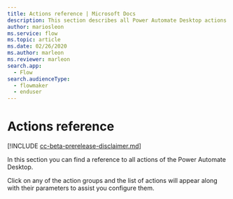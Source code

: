 ```yaml
---
title: Actions reference | Microsoft Docs
description: This section describes all Power Automate Desktop actions
author: mariosleon
ms.service: flow
ms.topic: article
ms.date: 02/26/2020
ms.author: marleon
ms.reviewer: marleon
search.app: 
  - Flow
search.audienceType: 
  - flowmaker
  - enduser
---
```


# Actions reference

[!INCLUDE [cc-beta-prerelease-disclaimer.md](../../includes/cc-beta-prerelease-disclaimer.md)]

In this section you can find a reference to all actions of the Power Automate Desktop. 

Click on any of the action groups and the list of actions will appear along with their parameters to assist you configure them.